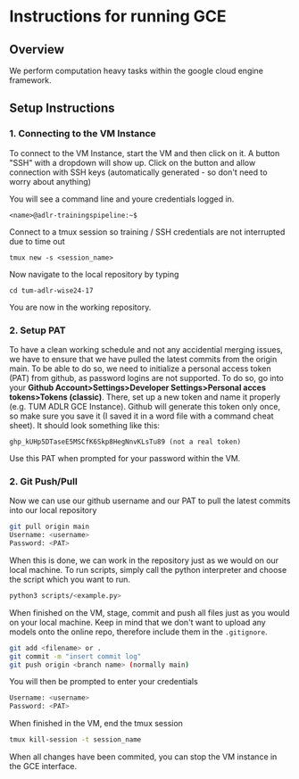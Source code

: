 # Instructions for running GCE

## Overview
We perform computation heavy tasks within the google cloud engine framework.

## Setup Instructions

### 1. Connecting to the VM Instance

To connect to the VM Instance, start the VM and then click on it. A button "SSH" with a dropdown will show up.
Click on the button and allow connection with SSH keys (automatically generated - so don't need to worry about anything)

You will see a command line and youre credentials logged in.
```
<name>@adlr-trainingspipeline:~$
```
Connect to a tmux session so training / SSH credentials are not interrupted due to time out
```
tmux new -s <session_name>
```
Now navigate to the local repository by typing
```
cd tum-adlr-wise24-17
```
You are now in the working repository.

### 2. Setup PAT

To have a clean working schedule and not any accidential merging issues, we have to ensure that we have pulled the latest commits from the origin main. To be able to do so, we need to initialize a personal access token (PAT) from github, as password logins are not supported. To do so, go into your **Github Account>Settings>Developer Settings>Personal acces tokens>Tokens (classic)**. There, set up a new token and name it properly (e.g. TUM ADLR GCE Instance). Github will generate this token only once, so make sure you save it (I saved it in a word file with a command cheat sheet). It should look something like this:

```
ghp_kUHp5DTaseE5MSCfK6Skp8HegNnvKLsTu89 (not a real token)
```
Use this PAT when prompted for your password within the VM.

### 2. Git Push/Pull

Now we can use our github username and our PAT to pull the latest commits into our local repository

```bash
git pull origin main
Username: <username>
Password: <PAT>
```
When this is done, we can work in the repository just as we would on our local machine. To run scripts, simply call the python interpreter and choose the script which you want to run.

```bash
python3 scripts/<example.py>
```

When finished on the VM, stage, commit and push all files just as you would on your local machine. Keep in mind that we don't want to upload any models onto the online repo, therefore include them in the `.gitignore`.

```bash
git add <filename> or .
git commit -m "insert commit log"
git push origin <branch name> (normally main)
```

You will then be prompted to enter your credentials

```bash
Username: <username>
Password: <PAT>
```

When finished in the VM, end the tmux session
```bash
tmux kill-session -t session_name
```

When all changes have been commited, you can stop the VM instance in the GCE interface.
